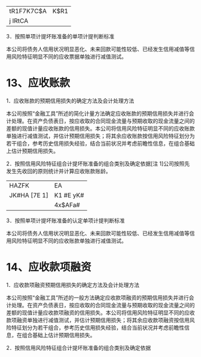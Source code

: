 <table><tr><td>tR1F7K7C$A</td><td>K$R1</td></tr><tr><td>j IRtCA</td><td></td></tr></table>

3．按照单项计提坏账准备的单项计提判断标准

本公司将债务人信用状况明显恶化、未来回款可能性较低、已经发生信用减值等信用风险特征明显不同的应收票据单独进行减值测试。

# 13、应收账款

1．应收账款的预期信用损失的确定方法及会计处理方法

本公司按照“金融工具”所述的简化计量方法确定应收账款的预期信用损失并进行会计处理。在资产负债表日，按应收取的合同现金流量与预期收取的现金流量之间的差额的现值计量应收账款的信用损失。本公司将信用风险特征明显不同的应收账款单独进行减值测试，并估计预期信用损失；将其余应收账款按信用风险特征划分为若干组合，参考历史信用损失经验，结合当前状况并考虑前瞻性信息，在组合基础上估计预期信用损失。

2．按照信用风险特征组合计提坏账准备的组合类别及确定依据[注 1]公司按照先发生先收回的原则统计并计算应收账款账龄。

<table><tr><td>HAZFK</td><td> EA </td></tr><tr><td>JK#HA [7E 1]</td><td>K1 #E yK#</td></tr><tr><td></td><td>4x$AFa#</td></tr></table>

3．按照单项计提坏账准备的认定单项计提判断标准

本公司将债务人信用状况明显恶化、未来回款可能性较低、已经发生信用减值等信用风险特征明显不同的应收账款单独进行减值测试。

# 14、应收款项融资

1．应收款项融资预期信用损失的确定方法及会计处理方法

本公司按照“金融工具”所述的一般方法确定应收款项融资的预期信用损失并进行会计处理。在资产负债表日，按应收取的合同现金流量与预期收取的现金流量之间的差额的现值计量应收款项融资的信用损失。本公司将信用风险特征明显不同的应收款项融资单独进行减值测试，并估计预期信用损失；将其余应收款项融资按信用风险特征划分为若干组合，参考历史信用损失经验，结合当前状况并考虑前瞻性信息，在组合基础上估计预期信用损失。

2．按照信用风险特征组合计提坏账准备的组合类别及确定依据